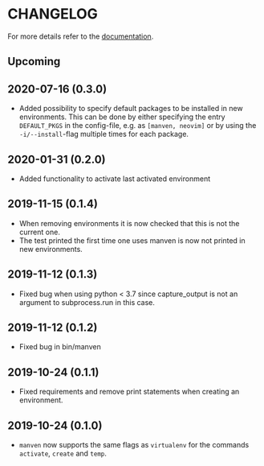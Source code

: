 CHANGELOG
=========

For more details refer to the [documentation](https://acksld.github.io/manven/).

Upcoming
--------

2020-07-16 (0.3.0)
--------
* Added possibility to specify default packages to be installed in new environments.
  This can be done by either specifying the entry `DEFAULT_PKGS` in the config-file, e.g. as `[manven, neovim]` or by using the `-i/--install`-flag multiple times for each package.

2020-01-31 (0.2.0)
------------------
* Added functionality to activate last activated environment

2019-11-15 (0.1.4)
------------------
* When removing environments it is now checked that this is not the current one.
* The test printed the first time one uses manven is now not printed in new environments.

2019-11-12 (0.1.3)
------------------
* Fixed bug when using python < 3.7 since capture_output is not an argument to subprocess.run in this case.

2019-11-12 (0.1.2)
------------------
* Fixed bug in bin/manven

2019-10-24 (0.1.1)
------------------
* Fixed requirements and remove print statements when creating an environment.

2019-10-24 (0.1.0)
------------------
* `manven` now supports the same flags as `virtualenv` for the commands `activate`, `create` and `temp`.
